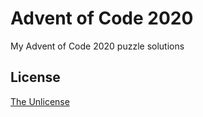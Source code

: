 # Advent of Code 2020

My Advent of Code 2020 puzzle solutions 


## License
[The Unlicense](https://unlicense.org/)
